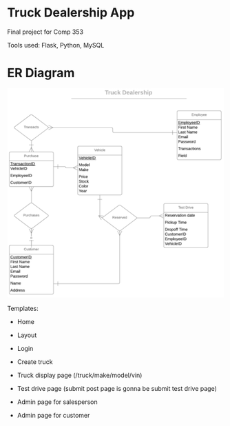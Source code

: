 # Truck Dealership App
Final project for Comp 353

Tools used: Flask, Python, MySQL

# ER Diagram
<img src="er_diagram.png">



Templates:

- Home

- Layout

- Login

- Create truck

- Truck display page (/truck/make/model/vin)

- Test drive page (submit post page is gonna be submit test drive page)

- Admin page for salesperson

- Admin page for customer
